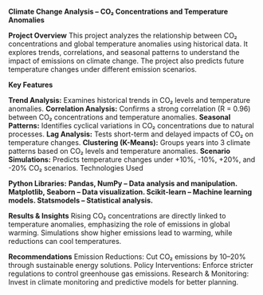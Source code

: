 **Climate Change Analysis – CO₂ Concentrations and Temperature Anomalies**

**Project Overview**
This project analyzes the relationship between CO₂ concentrations and global temperature anomalies using historical data. It explores trends, correlations, and seasonal patterns to understand the impact of emissions on climate change. The project also predicts future temperature changes under different emission scenarios.

**Key Features**

**Trend Analysis:**
Examines historical trends in CO₂ levels and temperature anomalies.
**Correlation Analysis:**
Confirms a strong correlation (R = 0.96) between CO₂ concentrations and temperature anomalies.
**Seasonal Patterns:**
Identifies cyclical variations in CO₂ concentrations due to natural processes.
**Lag Analysis:**
Tests short-term and delayed impacts of CO₂ on temperature changes.
**Clustering (K-Means):**
Groups years into 3 climate patterns based on CO₂ levels and temperature anomalies.
**Scenario Simulations:**
Predicts temperature changes under +10%, -10%, +20%, and -20% CO₂ scenarios.
Technologies Used

**Python Libraries:**
**Pandas, NumPy – Data analysis and manipulation.
Matplotlib, Seaborn – Data visualization.
Scikit-learn – Machine learning models.
Statsmodels – Statistical analysis.**

**Results & Insights**
Rising CO₂ concentrations are directly linked to temperature anomalies, emphasizing the role of emissions in global warming.
Simulations show higher emissions lead to warming, while reductions can cool temperatures.

**Recommendations**
Emission Reductions: Cut CO₂ emissions by 10–20% through sustainable energy solutions.
Policy Interventions: Enforce stricter regulations to control greenhouse gas emissions.
Research & Monitoring: Invest in climate monitoring and predictive models for better planning.
